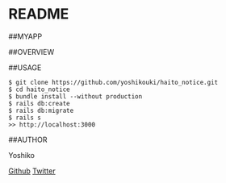 # README

##MYAPP


##OVERVIEW


##USAGE

```
$ git clone https://github.com/yoshikouki/haito_notice.git
$ cd haito_notice
$ bundle install --without production
$ rails db:create
$ rails db:migrate
$ rails s
>> http://localhost:3000
```


##AUTHOR

Yoshiko

[Github](https://github.com/yoshikouki "Github")
[Twitter](https://twitter.com/K2_Yoshiko)



